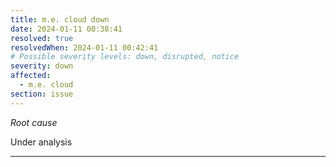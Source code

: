 ```yaml
---
title: m.e. cloud down
date: 2024-01-11 00:38:41
resolved: true
resolvedWhen: 2024-01-11 00:42:41
# Possible severity levels: down, disrupted, notice
severity: down
affected:
  - m.e. cloud
section: issue
---
```


*Root cause*

Under analysis

---


